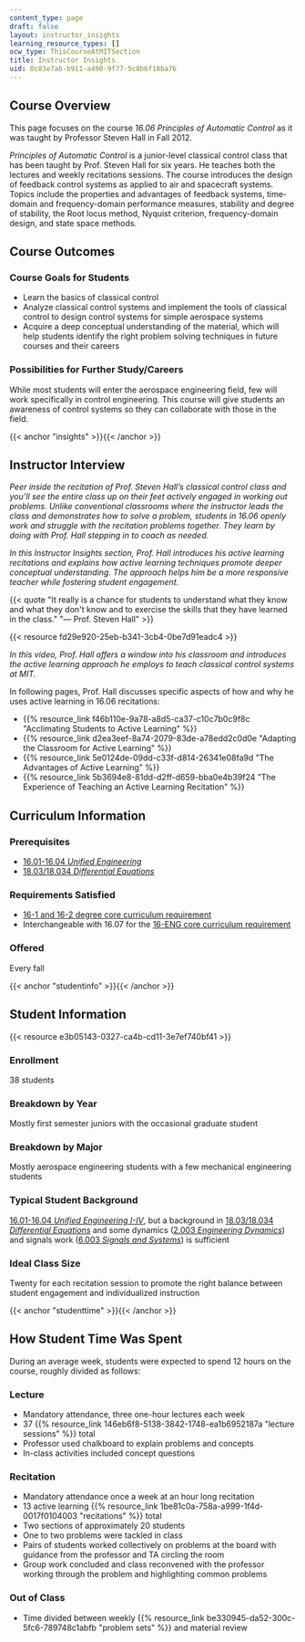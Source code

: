 ```yaml
---
content_type: page
draft: false
layout: instructor_insights
learning_resource_types: []
ocw_type: ThisCourseAtMITSection
title: Instructor Insights
uid: 0c83e7ab-b911-a490-9f77-5c8b6f18ba76
---
```

## Course Overview

This page focuses on the course _16.06_ _Principles of Automatic Control_ as it was taught by Professor Steven Hall in Fall 2012.

_Principles of Automatic Control_ is a junior-level classical control class that has been taught by Prof. Steven Hall for six years. He teaches both the lectures and weekly recitations sessions. The course introduces the design of feedback control systems as applied to air and spacecraft systems. Topics include the properties and advantages of feedback systems, time-domain and frequency-domain performance measures, stability and degree of stability, the Root locus method, Nyquist criterion, frequency-domain design, and state space methods.

## Course Outcomes

### Course Goals for Students

- Learn the basics of classical control
- Analyze classical control systems and implement the tools of classical control to design control systems for simple aerospace systems
- Acquire a deep conceptual understanding of the material, which will help students identify the right problem solving techniques in future courses and their careers

### Possibilities for Further Study/Careers

While most students will enter the aerospace engineering field, few will work specifically in control engineering. This course will give students an awareness of control systems so they can collaborate with those in the field.

{{< anchor "insights" >}}{{< /anchor >}}

## Instructor Interview

_Peer inside the recitation of Prof. Steven Hall’s classical control class and you’ll see the entire class up on their feet actively engaged in working out problems. Unlike conventional classrooms where the instructor leads the class and demonstrates how to solve a problem, students in 16.06 openly work and struggle with the recitation problems together. They learn by doing with Prof. Hall stepping in to coach as needed._

_In this Instructor Insights section, Prof. Hall introduces his active learning recitations and explains how active learning techniques promote deeper conceptual understanding. The approach helps him be a more responsive teacher while fostering student engagement._

{{< quote "It really is a chance for students to understand what they know and what they don't know and to exercise the skills that they have learned in the class." "— Prof. Steven Hall" >}}

{{< resource fd29e920-25eb-b341-3cb4-0be7d91eadc4 >}}

_In this video, Prof. Hall offers a window into his classroom and introduces the active learning approach he employs to teach classical control systems at MIT._

In following pages, Prof. Hall discusses specific aspects of how and why he uses active learning in 16.06 recitations:

- {{% resource_link f46b110e-9a78-a8d5-ca37-c10c7b0c9f8c "Acclimating Students to Active Learning" %}}
- {{% resource_link d2ea3eef-8a74-2079-83de-a78edd2c0d0e "Adapting the Classroom for Active Learning" %}}
- {{% resource_link 5e0124de-09dd-c33f-d814-26341e08fa9d "The Advantages of Active Learning" %}}
- {{% resource_link 5b3694e8-81dd-d2ff-d659-bba0e4b39f24 "The Experience of Teaching an Active Learning Recitation" %}}

## Curriculum Information

### Prerequisites

- [16.01-16.04 _Unified Engineering_](/courses/16-01-unified-engineering-i-ii-iii-iv-fall-2005-spring-2006)
- [18.03/18.034 _Differential Equations_](/courses/18-03-differential-equations-spring-2010)

### Requirements Satisfied

- [16-1 and 16-2 degree core curriculum requirement](https://aeroastro.mit.edu/undergraduate-program/undergraduate-curriculum-and-requirements)
- Interchangeable with 16.07 for the [16-ENG core curriculum requirement](https://aeroastro.mit.edu/undergraduate-program/undergraduate-curriculum-and-requirements)

### Offered

Every fall

{{< anchor "studentinfo" >}}{{< /anchor >}}

## Student Information

{{< resource e3b05143-0327-ca4b-cd11-3e7ef740bf41 >}}

### Enrollment

38 students

### Breakdown by Year

Mostly first semester juniors with the occasional graduate student

### Breakdown by Major

Mostly aerospace engineering students with a few mechanical engineering students

### Typical Student Background

[16.01-16.04 _Unified Engineering I-IV_](/courses/16-01-unified-engineering-i-ii-iii-iv-fall-2005-spring-2006), but a background in [18.03/18.034 _Differential Equations_](/courses/18-03-differential-equations-spring-2010) and some dynamics ([2.003 _Engineering Dynamics_](/courses/2-003sc-engineering-dynamics-fall-2011)) and signals work ([6.003 _Signals and Systems_](/courses/6-003-signals-and-systems-fall-2011)) is sufficient

### Ideal Class Size

Twenty for each recitation session to promote the right balance between student engagement and individualized instruction

{{< anchor "studenttime" >}}{{< /anchor >}}

## How Student Time Was Spent

During an average week, students were expected to spend 12 hours on the course, roughly divided as follows:

### Lecture

- Mandatory attendance, three one-hour lectures each week
- 37 {{% resource_link 146eb6f8-5138-3842-1748-ea1b6952187a "lecture sessions" %}} total
- Professor used chalkboard to explain problems and concepts
- In-class activities included concept questions

### Recitation

- Mandatory attendance once a week at an hour long recitation
- 13 active learning {{% resource_link 1be81c0a-758a-a999-1f4d-0017f0104003 "recitations" %}} total
- Two sections of approximately 20 students
- One to two problems were tackled in class
- Pairs of students worked collectively on problems at the board with guidance from the professor and TA circling the room
- Group work concluded and class reconvened with the professor working through the problem and highlighting common problems

### Out of Class

- Time divided between weekly {{% resource_link be330945-da52-300c-5fc6-789748c1abfb "problem sets" %}} and material review